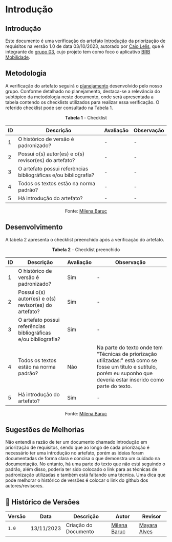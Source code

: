 # Introdução
 
## Introdução

Este documento é uma verificação do artefato [Introdução](https://requisitos-de-software.github.io/2023.2-BRBMobilidade/Elicitação/priorização%20de%20requisitos/IntroduçãoPriorização/) da priorização de requisitos na versão 1.0 de data 03/10/2023, autorado por [Caio Lelis](https://github.com/caio-lelis), que é integrante do [grupo 03](https://requisitos-de-software.github.io/2023.2-BRBMobilidade/), cujo projeto tem como foco o aplicativo [BRB Mobilidade](https://play.google.com/store/apps/details?id=br.com.brb.mobilidade&hl=pt_BR&gl=US&pli=1).

## Metodologia 

A verificação do artefato seguirá o [planejamento](./planejamendoDaVerificacao.md) desenvolvido pelo nosso grupo. Conforme detalhado no planejamento, destaca-se a relevância do subtópico da metodologia neste documento, onde será apresentada a tabela contendo os checklists utilizados para realizar essa verificação. O referido checklist pode ser consultado na Tabela 1.

<center>

**Tabela 1** - Checklist

| ID | Descrição                                                                      | Avaliação  | Observação |
|----|--------------------------------------------------------------------------------|------------|------------|
| 1  | O histórico de versão é padronizado?                                           |      -     |     -      |
| 2  | Possui o(s) autor(es) e o(s) revisor(es) do artefato?                          |      -     |     -      |
| 3  | O artefato possui referências bibliográficas e/ou bibliografia?                |      -     |     -      |
| 4  | Todos os textos estão na norma padrão?                                         |      -     |     -      |
| 5  | Há introdução do artefato?                                                     |      -     |     -      |

Fonte: [Milena Baruc](https://github.com/MilenaBaruc)

</center>

## Desenvolvimento 

A tabela 2 apresenta o checklist preenchido após a verificação do artefato.

<center>

**Tabela 2** - Checklist preenchido

| ID | Descrição                                                                      | Avaliação  | Observação |
|----|--------------------------------------------------------------------------------|------------|------------|
| 1  | O histórico de versão é padronizado?                                           |     Sim    |     -      |
| 2  | Possui o(s) autor(es) e o(s) revisor(es) do artefato?                          |     Sim    |     -      |
| 3  | O artefato possui referências bibliográficas e/ou bibliografia?                |     Sim    |     -      |
| 4  | Todos os textos estão na norma padrão?                                         |     Não    | Na parte do texto onde tem "Técnicas de priorização utilizadas:" está como se fosse um título e sutítulo, porém eu suponho que deveria estar inserido como parte do texto. |
| 5  | Há introdução do artefato?                                                     |     Sim    |     -      |

Fonte: [Milena Baruc](https://github.com/MilenaBaruc)

</center>

## Sugestões de Melhorias

Não entendi a razão de ter um documento chamado introdução em priorização de requisitos, sendo que ao longo de cada priorização é necessário ter uma introdução no artefato, porém as ideias foram documentadas de forma clara e concisa o que demonstra um cuidado na documentação. No entanto, há uma parte do texto que não está seguindo o padrão, além disso, poderia ter sido colocado o link para as técnicas de padronização utilizadas e também está faltando uma técnica. Uma dica que pode melhorar o histórico de versões é colocar o link do github dos autores/revisores.

## 📑 Histórico de Versões

| Versão | Data       | Descrição                                       | Autor                                          | Revisor                                      |
| ------ | ---------- | ----------------------------------------------- | -----------------------------------------------| ---------------------------------------------|
| `1.0`  | 13/11/2023 | Criação do Documento | [Milena Baruc](https://github.com/MilenaBaruc) | [Mayara Alves](https://github.com/Mayara-tech)  |
